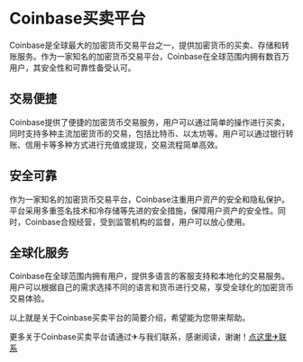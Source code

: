 # Coinbase买卖平台

Coinbase是全球最大的加密货币交易平台之一，提供加密货币的买卖、存储和转账服务。作为一家知名的加密货币交易平台，Coinbase在全球范围内拥有数百万用户，其安全性和可靠性备受认可。

## 交易便捷

Coinbase提供了便捷的加密货币交易服务，用户可以通过简单的操作进行买卖，同时支持多种主流加密货币的交易，包括比特币、以太坊等。用户可以通过银行转账、信用卡等多种方式进行充值或提现，交易流程简单高效。

## 安全可靠

作为一家知名的加密货币交易平台，Coinbase注重用户资产的安全和隐私保护。平台采用多重签名技术和冷存储等先进的安全措施，保障用户资产的安全性。同时，Coinbase合规经营，受到监管机构的监督，用户可以放心使用。

## 全球化服务

Coinbase在全球范围内拥有用户，提供多语言的客服支持和本地化的交易服务。用户可以根据自己的需求选择不同的语言和货币进行交易，享受全球化的加密货币交易体验。

以上就是关于Coinbase买卖平台的简要介绍，希望能为您带来帮助。

更多关于Coinbase买卖平台请通过✈与我们联系，感谢阅读，谢谢！[点这里✈联系](https://ss.k02.cc)